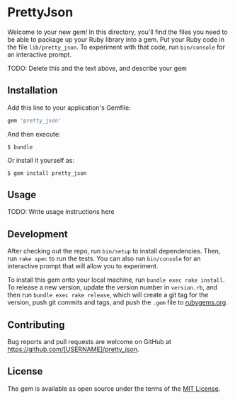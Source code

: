 # PrettyJson

Welcome to your new gem! In this directory, you'll find the files you need to be able to package up your Ruby library into a gem. Put your Ruby code in the file `lib/pretty_json`. To experiment with that code, run `bin/console` for an interactive prompt.

TODO: Delete this and the text above, and describe your gem

## Installation

Add this line to your application's Gemfile:

```ruby
gem 'pretty_json'
```

And then execute:

    $ bundle

Or install it yourself as:

    $ gem install pretty_json

## Usage

TODO: Write usage instructions here

## Development

After checking out the repo, run `bin/setup` to install dependencies. Then, run `rake spec` to run the tests. You can also run `bin/console` for an interactive prompt that will allow you to experiment.

To install this gem onto your local machine, run `bundle exec rake install`. To release a new version, update the version number in `version.rb`, and then run `bundle exec rake release`, which will create a git tag for the version, push git commits and tags, and push the `.gem` file to [rubygems.org](https://rubygems.org).

## Contributing

Bug reports and pull requests are welcome on GitHub at https://github.com/[USERNAME]/pretty_json.


## License

The gem is available as open source under the terms of the [MIT License](http://opensource.org/licenses/MIT).

